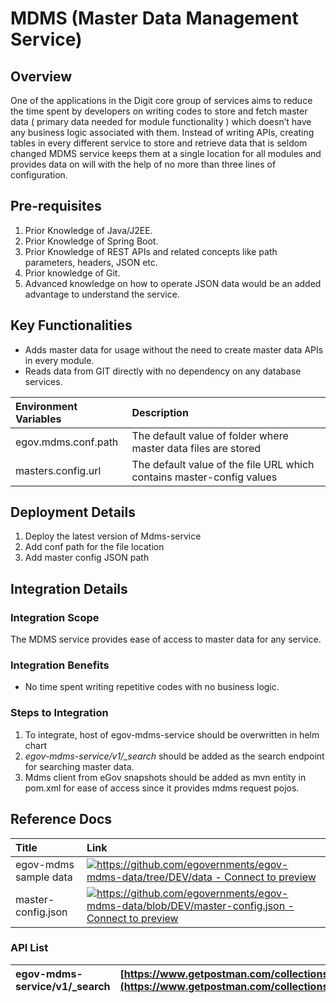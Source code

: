 # MDMS \(Master Data Management Service\)

## Overview

One of the applications in the Digit core group of services aims to reduce the time spent by developers on writing codes to store and fetch master data \( primary data needed for module functionality \) which doesn’t have any business logic associated with them. Instead of writing APIs, creating tables in every different service to store and retrieve data that is seldom changed MDMS service keeps them at a single location for all modules and provides data on will with the help of no more than three lines of configuration.

## **Pre-requisites**

1. Prior Knowledge of Java/J2EE.
2. Prior Knowledge of Spring Boot.
3. Prior Knowledge of REST APIs and related concepts like path parameters, headers, JSON etc.
4. Prior knowledge of Git.
5. Advanced knowledge on how to operate JSON data would be an added advantage to understand the service.

## **Key Functionalities**

* Adds master data for usage without the need to create master data APIs in every module.
* Reads data from GIT directly with no dependency on any database services.

| **Environment Variables** | **Description** |
| :--- | :--- |
| egov.mdms.conf.path | The default value of folder where master data files are stored |
| masters.config.url | The default value of the file URL which contains master-config values |

## Deployment Details <a id="Deployment-Details"></a>

1. Deploy the latest version of Mdms-service
2. Add conf path for the file location
3. Add master config JSON path

## **Integration Details**

### Integration Scope <a id="Integration-Scope"></a>

The MDMS service provides ease of access to master data for any service.

### Integration Benefits <a id="Integration-Benefits"></a>

* No time spent writing repetitive codes with no business logic.

### Steps to Integration <a id="Steps-to-Integration"></a>

1. To integrate, host of egov-mdms-service should be overwritten in helm chart
2. _egov-mdms-service/v1/\_search_ should be added as the search endpoint for searching master data.
3. Mdms client from eGov snapshots should be added as mvn entity in pom.xml for ease of access since it provides mdms request pojos.

## Reference Docs

| Title | Link |
| :--- | :--- |
| egov-mdms sample data | [![](https://github.githubassets.com/favicon.ico)https://github.com/egovernments/egov-mdms-data/tree/DEV/data - Connect to preview](https://github.com/egovernments/egov-mdms-data/tree/DEV/data) |
| master-config.json | [![](https://github.githubassets.com/favicon.ico)https://github.com/egovernments/egov-mdms-data/blob/DEV/master-config.json - Connect to preview](https://github.com/egovernments/egov-mdms-data/blob/DEV/master-config.json) |

### API List <a id="API-List"></a>

| egov-mdms-service/v1/\_search | [https://www.getpostman.com/collections/fcc9a71375b674de1308](https://www.getpostman.com/collections/fcc9a71375b674de1308) |
| :--- | :--- |


